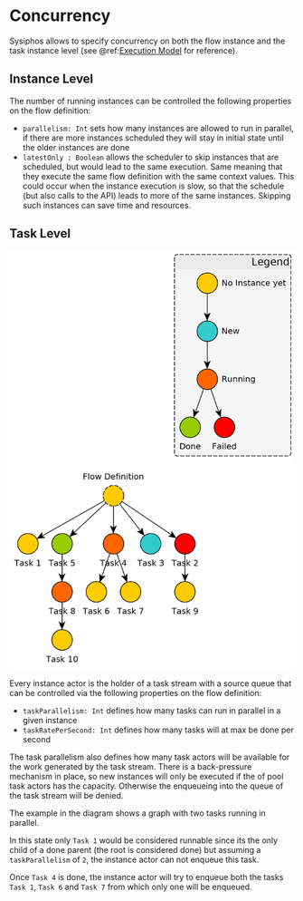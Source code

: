 # Concurrency

Sysiphos allows to specify concurrency on both the flow instance and the task instance level 
(see @ref:[Execution Model](execution-model.md) for reference).

## Instance Level

The number of running instances can be controlled the following properties on the flow definition:

- `parallelism: Int` sets how many instances are allowed to run in parallel, if there are more instances scheduled 
they will stay in initial state until the older instances are done
- `latestOnly : Boolean` allows the scheduler to skip instances that are scheduled, 
but would lead to the same execution. Same meaning that they execute the same flow definition with the same
context values. This could occur when the instance execution is slow, so that the schedule (but also calls to the API) leads 
to more of the same instances. Skipping such instances can save time and resources.

## Task Level

![concurrent task example](diagrams/task-status-legend.png)

Every instance actor is the holder of a task stream with a source queue that can be controlled via the following properties 
on the flow definition:
 
- `taskParallelism: Int` defines how many tasks can run in parallel in a given instance 
- `taskRatePerSecond: Int` defines how many tasks will at max be done per second

The task parallelism also defines how many task actors will be available for the work
generated by the task stream. There is a back-pressure mechanism in place, so new instances
will only be executed if the of pool task actors has the capacity. Otherwise the enqueueing into 
the queue of the task stream will be denied.

The example in the diagram shows a graph with two tasks running in parallel.
 
In this state only `Task 1` would be considered runnable since its the only child of a done parent 
(the root is considered done) but assuming a `taskParallelism` of `2`, the instance actor can not enqueue this task. 

Once `Task 4` is done, the instance actor will try to enqueue both the tasks `Task 1`, `Task 6` and `Task 7` from which
only one will be enqueued.

